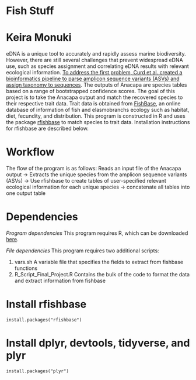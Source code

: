 # Fish Stuff
# Keira Monuki
eDNA is a unique tool to accurately and rapidly assess marine biodiversity. However, there are still several challenges that prevent widespread eDNA use, such as species assignment and correlating eDNA results with relevant ecological information. [To address the first problem, Curd et al. created a bioinformatics pipeline to parse amplicon sequence variants (ASVs) and assign taxonomy to sequences](https://github.com/limey-bean/Anacapa). The outputs of Anacapa are species tables based on a range of bootstrapped confidence scores. The goal of this project is to take the Anacapa output and match the recovered species to their respective trait data. Trait data is obtained from [FishBase](https://www.fishbase.se/search.php), an online database of information of fish and elasmobranchs ecology such as habitat, diet, fecundity, and distribution. This program is constructed in R and uses the package [rfishbase](https://cran.r-project.org/web/packages/rfishbase/rfishbase.pdf) to match species to trait data. Installation instructions for rfishbase are described below.

# Workflow

The flow of the program is as follows:
Reads an input file of the Anacapa output -> Extracts the unique species from the amplicon sequence variants (ASVs) -> Use rfishbase to create tables of user-specified relevant ecological information for each unique species -> concatenate all tables into one output table

# Dependencies
*Program dependencies*
This program requires R, which can be downloaded [here](https://www.r-project.org/).  

*File dependencies*
This program requires two additional scripts:
1. vars.sh
A variable file that specifies the fields to extract from fishbase functions
2. R_Script_Final_Project.R
Contains the bulk of the code to format the data and extract information from fishbase

# Install rfishbase

``` {r}
install.packages("rfishbase")
```
# Install dplyr, devtools, tidyverse, and plyr

```{r}
install.packages("plyr")
```

